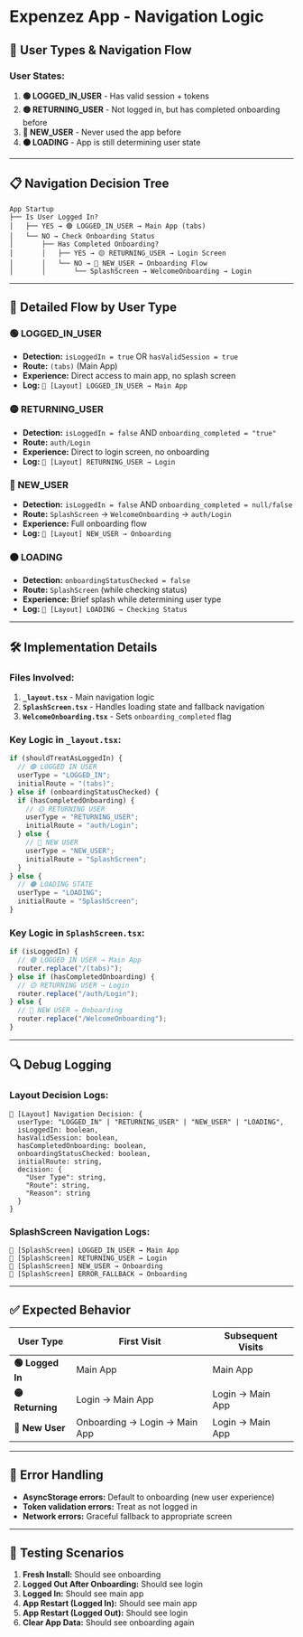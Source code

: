 # Expenzez App - Navigation Logic

## 🎯 **User Types & Navigation Flow**

### **User States:**

1. **🟢 LOGGED_IN_USER** - Has valid session + tokens
2. **🟡 RETURNING_USER** - Not logged in, but has completed onboarding before
3. **🔴 NEW_USER** - Never used the app before
4. **🟠 LOADING** - App is still determining user state

---

## 📋 **Navigation Decision Tree**

```
App Startup
├── Is User Logged In?
│   ├── YES → 🟢 LOGGED_IN_USER → Main App (tabs)
│   └── NO → Check Onboarding Status
│       ├── Has Completed Onboarding?
│       │   ├── YES → 🟡 RETURNING_USER → Login Screen
│       │   └── NO → 🔴 NEW_USER → Onboarding Flow
│       │       └── SplashScreen → WelcomeOnboarding → Login
```

---

## 🔄 **Detailed Flow by User Type**

### **🟢 LOGGED_IN_USER**

- **Detection:** `isLoggedIn = true` OR `hasValidSession = true`
- **Route:** `(tabs)` (Main App)
- **Experience:** Direct access to main app, no splash screen
- **Log:** `🎯 [Layout] LOGGED_IN_USER → Main App`

### **🟡 RETURNING_USER**

- **Detection:** `isLoggedIn = false` AND `onboarding_completed = "true"`
- **Route:** `auth/Login`
- **Experience:** Direct to login screen, no onboarding
- **Log:** `🎯 [Layout] RETURNING_USER → Login`

### **🔴 NEW_USER**

- **Detection:** `isLoggedIn = false` AND `onboarding_completed = null/false`
- **Route:** `SplashScreen` → `WelcomeOnboarding` → `auth/Login`
- **Experience:** Full onboarding flow
- **Log:** `🎯 [Layout] NEW_USER → Onboarding`

### **🟠 LOADING**

- **Detection:** `onboardingStatusChecked = false`
- **Route:** `SplashScreen` (while checking status)
- **Experience:** Brief splash while determining user type
- **Log:** `🎯 [Layout] LOADING → Checking Status`

---

## 🛠 **Implementation Details**

### **Files Involved:**

1. **`_layout.tsx`** - Main navigation logic
2. **`SplashScreen.tsx`** - Handles loading state and fallback navigation
3. **`WelcomeOnboarding.tsx`** - Sets `onboarding_completed` flag

### **Key Logic in `_layout.tsx`:**

```typescript
if (shouldTreatAsLoggedIn) {
  // 🟢 LOGGED IN USER
  userType = "LOGGED_IN";
  initialRoute = "(tabs)";
} else if (onboardingStatusChecked) {
  if (hasCompletedOnboarding) {
    // 🟡 RETURNING USER
    userType = "RETURNING_USER";
    initialRoute = "auth/Login";
  } else {
    // 🔴 NEW USER
    userType = "NEW_USER";
    initialRoute = "SplashScreen";
  }
} else {
  // 🟠 LOADING STATE
  userType = "LOADING";
  initialRoute = "SplashScreen";
}
```

### **Key Logic in `SplashScreen.tsx`:**

```typescript
if (isLoggedIn) {
  // 🟢 LOGGED IN USER → Main App
  router.replace("/(tabs)");
} else if (hasCompletedOnboarding) {
  // 🟡 RETURNING USER → Login
  router.replace("/auth/Login");
} else {
  // 🔴 NEW USER → Onboarding
  router.replace("/WelcomeOnboarding");
}
```

---

## 🔍 **Debug Logging**

### **Layout Decision Logs:**

```
🎯 [Layout] Navigation Decision: {
  userType: "LOGGED_IN" | "RETURNING_USER" | "NEW_USER" | "LOADING",
  isLoggedIn: boolean,
  hasValidSession: boolean,
  hasCompletedOnboarding: boolean,
  onboardingStatusChecked: boolean,
  initialRoute: string,
  decision: {
    "User Type": string,
    "Route": string,
    "Reason": string
  }
}
```

### **SplashScreen Navigation Logs:**

```
🎯 [SplashScreen] LOGGED_IN_USER → Main App
🎯 [SplashScreen] RETURNING_USER → Login
🎯 [SplashScreen] NEW_USER → Onboarding
🎯 [SplashScreen] ERROR_FALLBACK → Onboarding
```

---

## ✅ **Expected Behavior**

| User Type        | First Visit                   | Subsequent Visits |
| ---------------- | ----------------------------- | ----------------- |
| **🟢 Logged In** | Main App                      | Main App          |
| **🟡 Returning** | Login → Main App              | Login → Main App  |
| **🔴 New User**  | Onboarding → Login → Main App | Login → Main App  |

---

## 🚨 **Error Handling**

- **AsyncStorage errors:** Default to onboarding (new user experience)
- **Token validation errors:** Treat as not logged in
- **Network errors:** Graceful fallback to appropriate screen

---

## 📝 **Testing Scenarios**

1. **Fresh Install:** Should see onboarding
2. **Logged Out After Onboarding:** Should see login
3. **Logged In:** Should see main app
4. **App Restart (Logged In):** Should see main app
5. **App Restart (Logged Out):** Should see login
6. **Clear App Data:** Should see onboarding again
